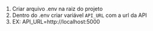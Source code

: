 1. Criar arquivo .env na raiz do projeto
2. Dentro do .env criar variável `API_URL` com a url da API 
3. EX: API_URL=http://localhost:5000
